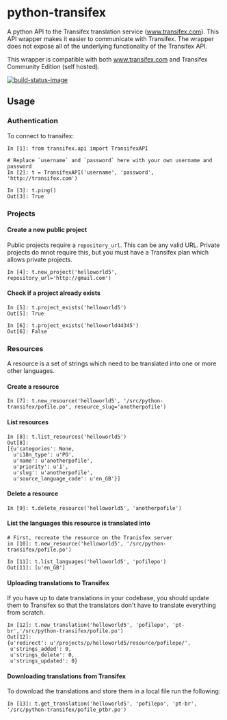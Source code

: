 # python-transifex
A python API to the Transifex translation service (www.transifex.com). This API wrapper makes it easier to communicate with Transifex. The wrapper does not expose all of the underlying functionality of the Transifex API.

This wrapper is compatible with both www.transifex.com and Transifex Community Edition (self hosted).

[![build-status-image]][travis-url]

## Usage

### Authentication
To connect to transifex:

    In [1]: from transifex.api import TransifexAPI
    
    # Replace `username` and `password` here with your own username and password
    In [2]: t = TransifexAPI('username', 'password', 'http://transifex.com')
    
    In [3]: t.ping()
    Out[3]: True

### Projects
#### Create a new public project
Public projects require a `repository_url`. This can be any valid URL. 
Private projects do mnot require this, but you must have a Transifex plan 
which allows private projects.

    In [4]: t.new_project('helloworld5', repository_url='http://gmail.com')
    
#### Check if a project already exists

    In [5]: t.project_exists('helloworld5')
    Out[5]: True
    
    In [6]: t.project_exists('helloworld44345')
    Out[6]: False

### Resources
A resource is a set of strings which need to be translated into one or more 
other languages.

#### Create a resource

    In [7]: t.new_resource('helloworld5', '/src/python-transifex/pofile.po', resource_slug='anotherpofile')
    
#### List resources

    In [8]: t.list_resources('helloworld5')
    Out[8]: 
    [{u'categories': None,
      u'i18n_type': u'PO',
      u'name': u'anotherpofile',
      u'priority': u'1',
      u'slug': u'anotherpofile',
      u'source_language_code': u'en_GB'}]


#### Delete a resource

    In [9]: t.delete_resource('helloworld5', 'anotherpofile')
    

#### List the languages this resource is translated into

    # First, recreate the resource on the Tranisfex server
    in [10]: t.new_resource('helloworld5', '/src/python-transifex/pofile.po')
    
    In [11]: t.list_languages('helloworld5', 'pofilepo')
    Out[11]: [u'en_GB']


#### Uploading translations to Transifex
If you have up to date translations in your codebase, you should update them to 
Transifex so that the translators don't have to translate everything from 
scratch.

    In [12]: t.new_translation('helloworld5', 'pofilepo', 'pt-br','/src/python-transifex/pofile.po')
    Out[12]: 
    {u'redirect': u'/projects/p/helloworld5/resource/pofilepo/',
     u'strings_added': 0,
     u'strings_delete': 0,
     u'strings_updated': 0}


#### Downloading translations from Transifex
To download the translations and store them in a local file run the following:

    In [13]: t.get_translation('helloworld5', 'pofilepo', 'pt-br', '/src/python-transifex/pofile_ptbr.po')

[build-status-image]: https://api.travis-ci.org/jakul/python-transifex.svg?branch=master
[travis-url]: https://travis-ci.org/jakul/python-transifex
